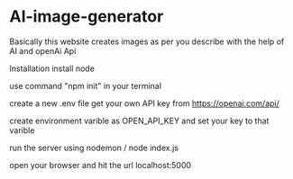 # AI-image-generator
Basically this website creates images as per you describe with the help of AI and openAi Api

Installation 
install node 

use command "npm init" in your terminal


create a new .env file 
get your own API key from 
https://openai.com/api/


create environment varible as 
OPEN_API_KEY and set your key to that varible 


run the server using nodemon / node index.js


open your browser and hit the url 
localhost:5000

